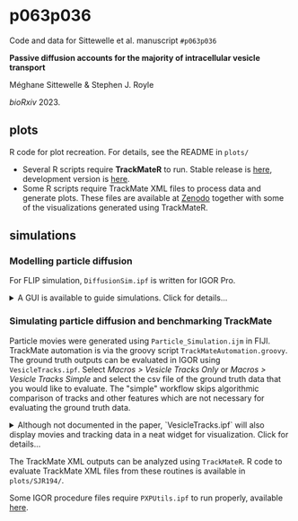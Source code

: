 # p063p036

Code and data for Sittewelle et al. manuscript `#p063p036`

**Passive diffusion accounts for the majority of intracellular vesicle transport**

Méghane Sittewelle & Stephen J. Royle

*bioRxiv* 2023. <!--[DOI: https://doi.org/zzz/zzz](https://doi.org/zzz/zzz)-->

## plots

R code for plot recreation.
For details, see the README in `plots/`

- Several R scripts require **TrackMateR** to run.
Stable release is [here](https://doi.org/10.5281/zenodo.7042948), development version is [here](https://github.com/quantixed/TrackMateR).
- Some R scripts require TrackMate XML files to process data and generate plots.
These files are available at [Zenodo](https://doi.org/10.5281/zenodo.7905013) together with some of the visualizations generated using TrackMateR.


## simulations

### Modelling particle diffusion

For FLIP simulation, `DiffusionSim.ipf` is written for IGOR Pro.

<details>
	<summary>A GUI is available to guide simulations. Click for details...</summary>
	
<img src="img/VesiclePanel.png" width="300">

- Most variables are self-explanatory, please note the units.
- *FLIP mode* selects between a circle (used in the paper), square or a ring.
- *Random start location* when checked will start vesicles at random locations throughout the cell. When unchecked, vesicles will start at the cell centre.
- Specify bleach location for circle, square and ring. FlipRingR stipulates the radius of the ring (intended to be used without Random start location checked) so that vesicles diffuse away from the origin before entering the ring. For square specify the left-top (LT) and right-bottom (RB) XY locations relative to the cell centre `(0,0)`. For circle, an offset can be specified as well as a radius.
- *Simulate* will show the movement of vesicles without FLIP
- *FLIP* will do a single FLIP simulation
- *FLIP Rep* will do repeated FLIP simulations
- *Visualise* if checked will show the tracks when FLIP Rep is clicked.

The bottom part of the panel allows the simulations to be automated by taking a variable number of steps from a start and stop point for FLIP circle radius and for the diffusion coefficient (as described in the paper. Click *Automate* to start after setting all parameters.


</details>

### Simulating particle diffusion and benchmarking TrackMate

Particle movies were generated using `Particle_Simulation.ijm` in FIJI.
TrackMate automation is via the groovy script `TrackMateAutomation.groovy`.
The ground truth outputs can be evaluated in IGOR using `VesicleTracks.ipf`.
Select *Macros > Vesicle Tracks Only* or *Macros > Vesicle Tracks Simple* and select the csv file of the ground truth data that you would like to evaluate.
The "simple" workflow skips algorithmic comparison of tracks and other features which are not necessary for evaluating the ground truth data.

<details>
	<summary>Although not documented in the paper, `VesicleTracks.ipf` will also display movies and tracking data in a neat widget for visualization. Click for details...</summary>
	
<img src="img/VesicleTracks.png" width="400">

To use this, select *Macros > Vesicle Tracks...* As an input it requires a csv file of tracks and an image.
This is compatible with the outputs from `Particle_Simulation.ijm` but the display will show all particles in the volume.

<img src="img/VesicleTracks.gif" width="302">

The default view shows all particles. Click "show selected" to see the top most directed tracks according to the program. 

</details>

The TrackMate XML outputs can be analyzed using `TrackMateR`.
R code to evaluate TrackMate XML files from these routines is available in `plots/SJR194/`.

Some IGOR procedure files require `PXPUtils.ipf` to run properly, available [here](https://github.com/quantixed/PXPUtils).